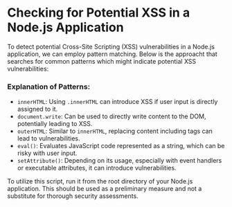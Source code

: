 # Checking for Potential XSS in a Node.js Application

To detect potential Cross-Site Scripting (XSS) vulnerabilities in a Node.js application, we can employ pattern matching. Below is the approacht that searches for common patterns which might indicate potential XSS vulnerabilities:

### Explanation of Patterns:

- `innerHTML`: Using `.innerHTML` can introduce XSS if user input is directly assigned to it.
- `document.write`: Can be used to directly write content to the DOM, potentially leading to XSS.
- `outerHTML`: Similar to `innerHTML`, replacing content including tags can lead to vulnerabilities.
- `eval()`: Evaluates JavaScript code represented as a string, which can be risky with user input.
- `setAttribute()`: Depending on its usage, especially with event handlers or executable attributes, it can introduce vulnerabilities.

To utilize this script, run it from the root directory of your Node.js application. This should be used as a preliminary measure and not a substitute for thorough security assessments.
